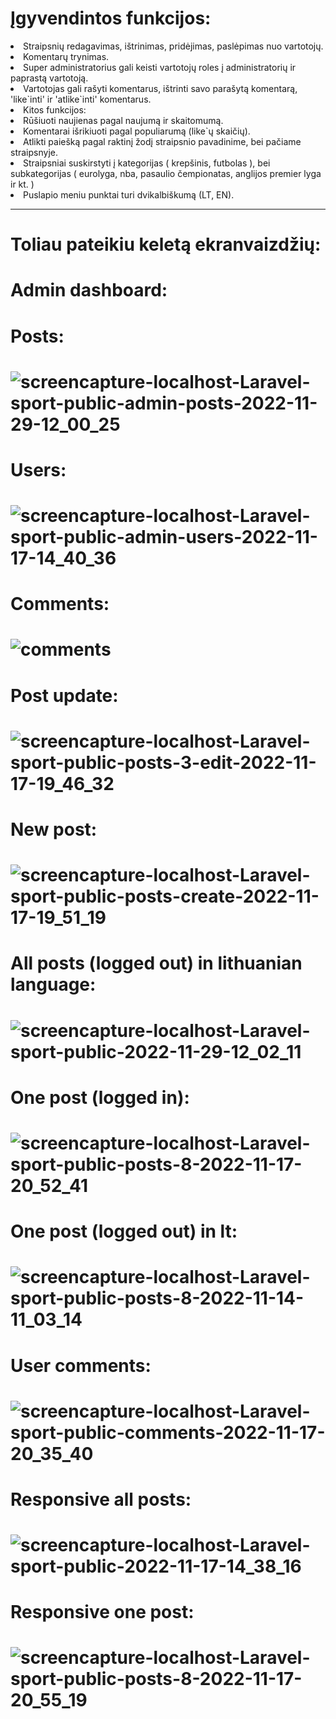 # Įgyvendintos funkcijos:

<li> Straipsnių redagavimas, ištrinimas, pridėjimas, paslėpimas nuo vartotojų.
<li> Komentarų trynimas.
<li> Super administratorius gali keisti vartotojų roles į administratorių ir paprastą vartotoją.
<li> Vartotojas gali rašyti komentarus, ištrinti savo parašytą komentarą, 'like`inti' ir 'atlike`inti' komentarus.
<li> Kitos funkcijos:
<li> Rūšiuoti naujienas pagal naujumą ir skaitomumą.
<li> Komentarai išrikiuoti pagal populiarumą (like`ų skaičių).
<li> Atlikti paiešką pagal raktinį žodį straipsnio pavadinime, bei pačiame straipsnyje.
<li> Straipsniai suskirstyti į kategorijas ( krepšinis, futbolas ), bei subkategorijas ( eurolyga, nba, pasaulio čempionatas, anglijos premier lyga ir kt. )
<li> Puslapio meniu punktai turi dvikalbiškumą (LT, EN).

 <hr>

# Toliau pateikiu keletą ekranvaizdžių:
# Admin dashboard:
# Posts:
# ![screencapture-localhost-Laravel-sport-public-admin-posts-2022-11-29-12_00_25](https://user-images.githubusercontent.com/107037107/204499021-892a49c6-9f3c-48d9-a20e-341854f81b50.png)
# Users:
# ![screencapture-localhost-Laravel-sport-public-admin-users-2022-11-17-14_40_36](https://user-images.githubusercontent.com/107037107/202449090-1a170dc9-47fe-40b0-8805-c80a0f77abb9.png)
# Comments:
# ![comments](https://user-images.githubusercontent.com/107037107/204511393-227d3678-4ac7-4b86-8bfd-ec885d0ce4f2.png)
# Post update:
# ![screencapture-localhost-Laravel-sport-public-posts-3-edit-2022-11-17-19_46_32](https://user-images.githubusercontent.com/107037107/202519792-ceaea88c-a13c-43ad-9266-342e7180d529.png)
# New post:
# ![screencapture-localhost-Laravel-sport-public-posts-create-2022-11-17-19_51_19](https://user-images.githubusercontent.com/107037107/202520637-7ad3ba75-0a29-4f39-840b-41e6b4123908.png)
# All posts (logged out) in lithuanian language:
# ![screencapture-localhost-Laravel-sport-public-2022-11-29-12_02_11](https://user-images.githubusercontent.com/107037107/204499310-92698897-98ad-4d96-b5b3-f86b8d6a0376.png)
# One post (logged in):
# ![screencapture-localhost-Laravel-sport-public-posts-8-2022-11-17-20_52_41](https://user-images.githubusercontent.com/107037107/202533408-3e2ba3f3-043a-47f7-8cbd-d9a33ee09a54.png)
# One post (logged out) in lt:
# ![screencapture-localhost-Laravel-sport-public-posts-8-2022-11-14-11_03_14](https://user-images.githubusercontent.com/107037107/201618963-7c9f7b2b-6c73-49e3-84ce-33573627a1d0.png)
# User comments:
# ![screencapture-localhost-Laravel-sport-public-comments-2022-11-17-20_35_40](https://user-images.githubusercontent.com/107037107/202530082-0479ddf2-cffe-491f-bf28-bf5634ecca9c.png)
# Responsive all posts:
# ![screencapture-localhost-Laravel-sport-public-2022-11-17-14_38_16](https://user-images.githubusercontent.com/107037107/202448632-014339c7-48db-4ff9-a51e-86a310529803.png)
# Responsive one post:
# ![screencapture-localhost-Laravel-sport-public-posts-8-2022-11-17-20_55_19](https://user-images.githubusercontent.com/107037107/202533937-3dda0bdc-75c3-471c-a38d-ac1e270157b1.png)
